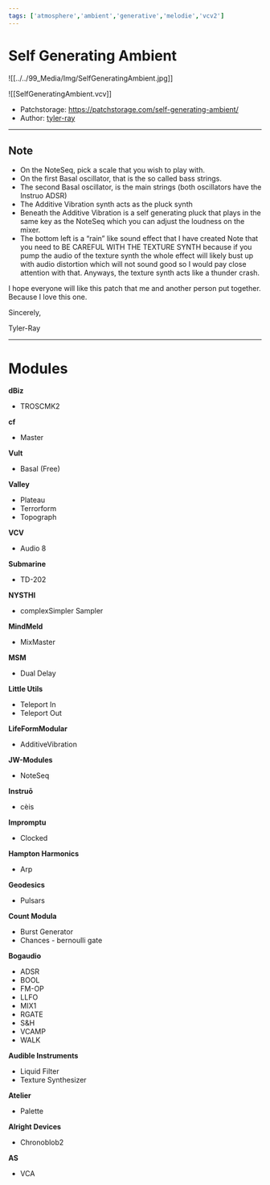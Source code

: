 ```yaml
---
tags: ['atmosphere','ambient','generative','melodie','vcv2']  
---
```


# Self Generating Ambient

![[../../99_Media/Img/SelfGeneratingAmbient.jpg]]

![[SelfGeneratingAmbient.vcv]]

- Patchstorage: https://patchstorage.com/self-generating-ambient/
- Author: [tyler-ray](https://patchstorage.com/author/tyler-ray/ "Posts by tyler-ray")

---

## Note

- On the NoteSeq, pick a scale that you wish to play with.
- On the first Basal oscillator, that is the so called bass strings.
- The second Basal oscillator, is the main strings (both oscillators have the Instruo ADSR)
- The Additive Vibration synth acts as the pluck synth
- Beneath the Additive Vibration is a self generating pluck that plays in the same key as the NoteSeq which you can adjust the loudness on the mixer.
- The bottom left is a “rain” like sound effect that I have created Note that you need to BE CAREFUL WITH THE TEXTURE SYNTH because if you pump the audio of the texture synth the whole effect will likely bust up with audio distortion which will not sound good so I would pay close attention with that. Anyways, the texture synth acts like a thunder crash.

I hope everyone will like this patch that me and another person put together. Because I love this one.

Sincerely,

Tyler-Ray

---

# Modules

**dBiz**

- TROSCMK2

**cf**

- Master

**Vult**

- Basal (Free)

**Valley**

- Plateau
- Terrorform
- Topograph

**VCV**

- Audio 8

**Submarine**

- TD-202

**NYSTHI**

- complexSimpler Sampler

**MindMeld**

- MixMaster

**MSM**

- Dual Delay

**Little Utils**

- Teleport In
- Teleport Out

**LifeFormModular**

- AdditiveVibration

**JW-Modules**

- NoteSeq

**Instruō**

- cèis

**Impromptu**

- Clocked

**Hampton Harmonics**

- Arp

**Geodesics**

- Pulsars

**Count Modula**

- Burst Generator
- Chances - bernoulli gate

**Bogaudio**

- ADSR
- BOOL
- FM-OP
- LLFO
- MIX1
- RGATE
- S&H
- VCAMP
- WALK

**Audible Instruments**

- Liquid Filter
- Texture Synthesizer

**Atelier**

- Palette

**Alright Devices**

- Chronoblob2

**AS**

- VCA
